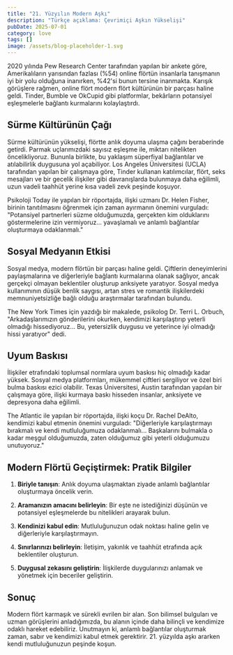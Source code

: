 ```yaml
---
title: "21. Yüzyılın Modern Aşkı"
description: "Türkçe açıklama: Çevrimiçi Aşkın Yükselişi"
pubDate: 2025-07-01
category: love
tags: []
image: /assets/blog-placeholder-1.svg
---
```


2020 yılında Pew Research Center tarafından yapılan bir ankete göre, Amerikalıların yarısından fazlası (%54) online flörtün insanlarla tanışmanın iyi bir yolu olduğuna inanırken, %42'si bunun tersine inanmakta. Karışık görüşlere rağmen, online flört modern flört kültürünün bir parçası haline geldi. Tinder, Bumble ve OkCupid gibi platformlar, bekârların potansiyel eşleşmelerle bağlantı kurmalarını kolaylaştırdı.

## Sürme Kültürünün Çağı

Sürme kültürünün yükselişi, flörtte anlık doyuma ulaşma çağını beraberinde getirdi. Parmak uçlarımızdaki sayısız eşleşme ile, miktarı nitelikten öncelikliyoruz. Bununla birlikte, bu yaklaşım süperfiyal bağlantılar ve atılabilirlik duygusuna yol açabiliyor. Los Angeles Üniversitesi (UCLA) tarafından yapılan bir çalışmaya göre, Tinder kullanan katılımcılar, flört, seks mesajları ve bir gecelik ilişkiler gibi davranışlarda bulunmaya daha eğilimli, uzun vadeli taahhüt yerine kısa vadeli zevk peşinde koşuyor.

Psikoloji Today ile yapılan bir röportajda, ilişki uzmanı Dr. Helen Fisher, birinin tanıtılmasını öğrenmek için zaman ayırmanın önemini vurguladı: "Potansiyel partnerleri süzme olduğumuzda, gerçekten kim olduklarını göstermelerine izin vermiyoruz... yavaşlamalı ve anlamlı bağlantılar oluşturmaya odaklanmalı."

## Sosyal Medyanın Etkisi

Sosyal medya, modern flörtün bir parçası haline geldi. Çiftlerin deneyimlerini paylaşmalarına ve diğerleriyle bağlantı kurmalarına olanak sağlıyor, ancak gerçekçi olmayan beklentiler oluşturup anksiyete yaratıyor. Sosyal medya kullanımının düşük benlik saygısı, artan stres ve romantik ilişkilerdeki memnuniyetsizliğe bağlı olduğu araştırmalar tarafından bulundu.

The New York Times için yazdığı bir makalede, psikolog Dr. Terri L. Orbuch, "Arkadaşlarımızın gönderilerini okurken, kendimizi karşılaştırıp yeterli olmadığı hissediyoruz... Bu, yetersizlik duygusu ve yeterince iyi olmadığı hissi yaratıyor" dedi.

## Uyum Baskısı

 İlişkiler etrafındaki toplumsal normlara uyum baskısı hiç olmadığı kadar yüksek. Sosyal medya platformları, mükemmel çiftleri sergiliyor ve özel biri bulma baskısı ezici olabilir. Texas Üniversitesi, Austin tarafından yapılan bir çalışmaya göre, ilişki kurmaya baskı hisseden insanlar, anksiyete ve depresyona daha eğilimli.

The Atlantic ile yapılan bir röportajda, ilişki koçu Dr. Rachel DeAlto, kendimizi kabul etmenin önemini vurguladı: "Diğerleriyle karşılaştırmayı bırakmalı ve kendi mutluluğumuza odaklanmalı... Başkalarını bulmakla o kadar meşgul olduğumuzda, zaten olduğumuz gibi yeterli olduğumuzu unutuyoruz."

## Modern Flörtü Geçiştirmek: Pratik Bilgiler

1. **Biriyle tanışın**: Anlık doyuma ulaşmaktan ziyade anlamlı bağlantılar oluşturmaya öncelik verin.

2. **Aramanızın amacını belirleyin**: Bir eşte ne istediğinizi düşünün ve potansiyel eşleşmelerde bu nitelikleri arayarak bulun.

3. **Kendinizi kabul edin**: Mutluluğunuzun odak noktası haline gelin ve diğerleriyle karşılaştırmayın.

4. **Sınırlarınızı belirleyin**: İletişim, yakınlık ve taahhüt etrafında açık beklentiler oluşturun.

5. **Duygusal zekasını geliştirin**: İlişkilerde duygularınızı anlamak ve yönetmek için beceriler geliştirin.

## Sonuç

Modern flört karmaşık ve sürekli evrilen bir alan. Son bilimsel bulguları ve uzman görüşlerini anladığımızda, bu alanın içinde daha bilinçli ve kendimize odaklı hareket edebiliriz. Unutmayın ki, anlamlı bağlantılar oluşturmak zaman, sabır ve kendimizi kabul etmek gerektirir. 21. yüzyılda aşkı ararken kendi mutluluğunuzun peşinde koşun.